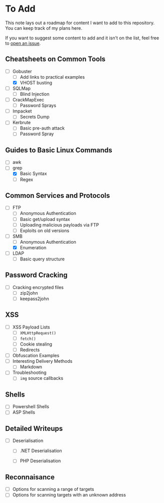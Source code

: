 # To Add
This note lays out a roadmap for content I want to add to this repository. You can keep track of my plans here.

If you want to suggest some content to add and it isn't on the list, feel free to [open an issue](https://github.com/Twigonometry/Cybersecurity-Notes/issues).

## Cheatsheets on Common Tools

- [ ] Gobuster
	- [ ] Add links to practical examples
	- [x] VHOST busting
- [ ] SQLMap
	- [ ] Blind Injection
- [ ] CrackMapExec
	- [ ] Password Sprays
- [ ] Impacket
	- [ ] Secrets Dump
- [ ] Kerbrute
	- [ ] Basic pre-auth attack
	- [ ] Password Spray

## Guides to Basic Linux Commands
- [ ] awk
- [ ] grep
	- [x] Basic Syntax
	- [ ] Regex

## Common Services and Protocols

- [ ] FTP
	- [ ] Anonymous Authentication
	- [ ] Basic get/upload syntax
	- [ ] Uploading malicious payloads via FTP
	- [ ] Exploits on old versions
- [ ] SMB
	- [ ] Anonymous Authentication
	- [x] Enumeration
- [ ] LDAP
	- [ ] Basic query structure

## Password Cracking

- [ ] Cracking encrypted files
	- [ ] zip2john
	- [ ] keepass2john

## XSS

- [ ] XSS Payload Lists
	- [ ] `XMLHttpRequest()`
	- [ ] `fetch()`
	- [ ] Cookie stealing
	- [ ] Redirects
- [ ] Obfuscation Examples
- [ ] Interesting Delivery Methods
	- [ ] Markdown
- [ ] Troubleshooting
	- [ ] `img` source callbacks

## Shells

- [ ] Powershell Shells
- [ ] ASP Shells

## Detailed Writeups

- [ ] Deserialisation
	- [ ] .NET Deserialisation
	- [ ] PHP Deserialisation


## Reconnaisance

- [ ] Options for scanning a range of targets
- [ ] Options for scanning targets with an unknown address